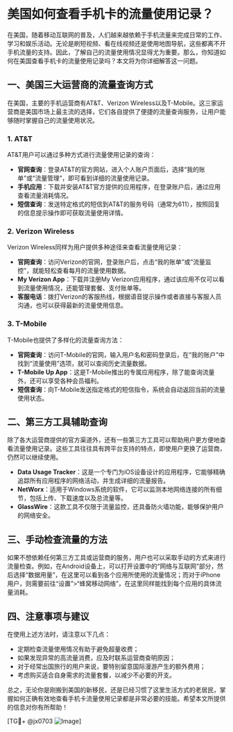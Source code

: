 # 美国如何查看手机卡的流量使用记录？

在美国，随着移动互联网的普及，人们越来越依赖于手机流量来完成日常的工作、学习和娱乐活动。无论是刷短视频、看在线视频还是使用地图导航，这些都离不开手机流量的支持。因此，了解自己的流量使用情况显得尤为重要。那么，你知道如何在美国查看手机卡的流量使用记录吗？本文将为你详细解答这一问题。

## 一、美国三大运营商的流量查询方式

在美国，主要的手机运营商有AT&T、Verizon Wireless以及T-Mobile。这三家运营商是美国市场上最主流的选择，它们各自提供了便捷的流量查询服务，让用户能够随时掌握自己的流量使用状况。

### 1. AT&T

AT&T用户可以通过多种方式进行流量使用记录的查询：

- **官网查询**：登录AT&T的官方网站，进入个人账户页面后，选择“我的账单”或“流量管理”，即可看到详细的流量使用记录。
- **手机应用**：下载并安装AT&T官方提供的应用程序，在登录账户后，通过应用查看流量消耗情况。
- **短信查询**：发送特定格式的短信到AT&T的服务号码（通常为611），按照回复的信息提示操作即可获取流量使用详情。

### 2. Verizon Wireless

Verizon Wireless同样为用户提供多种途径来查看流量使用记录：

- **官网查询**：访问Verizon的官网，登录账户后，点击“我的账单”或“流量监控”，就能轻松查看每月的流量使用数据。
- **My Verizon App**：下载并注册My Verizon应用程序，通过该应用不仅可以看到流量使用情况，还能管理套餐、支付账单等。
- **客服电话**：拨打Verizon的客服热线，根据语音提示操作或者直接与客服人员沟通，也可以获得最新的流量使用信息。

### 3. T-Mobile

T-Mobile也提供了多样化的流量查询方法：

- **官网查询**：访问T-Mobile的官网，输入用户名和密码登录后，在“我的账户”中找到“流量使用”选项，就可以查阅历史流量数据。
- **T-Mobile Up App**：这是T-Mobile推出的专属应用程序，除了能查询流量外，还可以享受各种会员福利。
- **短信查询**：向T-Mobile发送指定格式的短信指令，系统会自动返回当前的流量使用状态。

## 二、第三方工具辅助查询

除了各大运营商提供的官方渠道外，还有一些第三方工具可以帮助用户更方便地查看流量使用记录。这些工具往往具有跨平台支持的特点，即使用户更换了运营商，仍然可以继续使用。

- **Data Usage Tracker**：这是一个专门为iOS设备设计的应用程序，它能够精确追踪所有应用程序的网络活动，并生成详细的流量报告。
- **NetWorx**：适用于Windows系统的软件，它可以监测本地网络连接的所有细节，包括上传、下载速度以及总流量等。
- **GlassWire**：这款工具不仅限于流量监控，还具备防火墙功能，能够保护用户的网络安全。

## 三、手动检查流量的方法

如果不想依赖任何第三方工具或运营商的服务，用户也可以采取手动的方式来进行流量检查。例如，在Android设备上，可以打开设置中的“网络与互联网”部分，然后选择“数据用量”，在这里可以看到各个应用所使用的流量情况；而对于iPhone用户，则需要前往“设置”>“蜂窝移动网络”，在这里同样能找到每个应用的具体流量消耗。

## 四、注意事项与建议

在使用上述方法时，请注意以下几点：

- 定期检查流量使用情况有助于避免超量收费；
- 如果发现异常的高流量消费，应及时联系运营商查明原因；
- 对于经常出国旅行的用户来说，要特别留意国际漫游产生的额外费用；
- 考虑购买适合自身需求的流量套餐，以减少不必要的开支。

总之，无论你是刚搬到美国的新移民，还是已经习惯了这里生活方式的老居民，掌握如何正确有效地查看手机卡流量使用记录都是非常必要的技能。希望本文所提供的信息对你有所帮助！

[TG💪+ @jx0703 ![Image](https://github.com/user-attachments/assets/dbca1d08-cadb-493c-b0ec-ad6f7a83f270)]